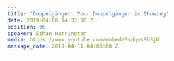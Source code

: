 ```yaml
---
title: 'Doppelgänger: Your Doppelgänger is Showing'
date: 2019-04-08 14:33:00 Z
position: 36
speaker: Ethan Harrington
media: https://www.youtube.com/embed/SsdqvkShSjU
message_date: 2019-04-11 04:00:00 Z
---
```


